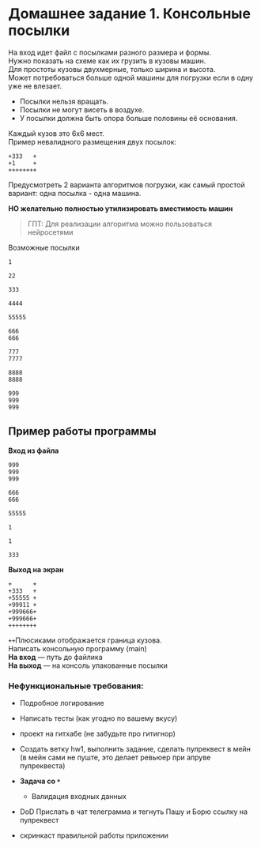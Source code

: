 # Домашнее задание 1. Консольные посылки

На вход идет файл с посылками разного размера и формы. <br>
Нужно показать на схеме как их грузить в кузовы машин. <br>
Для простоты кузовы двухмерные, только ширина и высота. <br>
Может потребоваться больше одной машины для погрузки если в одну уже не влезает.

- Посылки нельзя вращать.
- Посылки не могут висеть в воздухе.
- У посылки должна быть опора больше половины её основания.

Каждый кузов это 6x6 мест. <br>
Пример невалидного размещения двух посылок:

```
+333   +
+1     +
++++++++
```




Предусмотреть 2 варианта алгоритмов погрузки, как самый простой вариант: одна посылка - одна машина.

**НО желательно полностью утилизировать вместимость машин**
>ГПТ: Для реализации алгоритма можно пользоваться нейросетями

Возможные посылки
```
1

22

333

4444

55555

666
666

777
7777

8888
8888

999
999
999
```




## Пример работы программы
**Вход из файла**
```
999
999
999

666
666

55555

1

1

333
```



**Выход на экран**
```
+      +
+333   +
+55555 +
+99911 +
+999666+
+999666+
++++++++
```



`++`Плюсиками отображается граница кузова. <br>
Написать консольную программу (main) <br>
**На вход** — путь до файлика <br>
**На выход** — на консоль упакованные посылки

### Нефункциональные требования: <br>
- Подробное логирование
- Написать тесты (как угодно по вашему вкусу)
- проект на гитхабе (не забудьте про гитигнор)
- Создать ветку hw1, выполнить задание, сделать пулреквест в мейн (в мейн сами не пуште, это делает ревьюер при апруве пулреквеста)
- **Задача со `*`**
  - Валидация входных данных


- DoD Прислать в чат телеграмма и тегнуть Пашу и Борю
ссылку на пулреквест
- скринкаст правильной работы приложении

